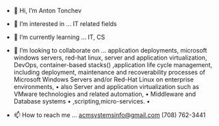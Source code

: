 - 👋 Hi, I’m Anton Tonchev
- 👀 I’m interested in ... IT related fields


- 🌱 I’m currently learning ... IT, CS
- 💞️ I’m looking to collaborate on ... application deployments, microsoft windows servers, red-hat linux, server and application virtualization, DevOps,
          container-based stacks()
                    ,application life cycle management, including deployment, maintenance and recoverability processes
                    of Microsoft Windows Servers and/or Red-Hat Linux on enterprise environments,
•                        also Server and application virtualization such as VMware technologies and related automation,
•                       Middleware and Database systems
•                  ,scripting,micro-services.
•    
- 📫 How to reach me ... acmsystemsinfo@gmail.com
                          ‪(708) 762-3441‬


<!---
Tonkicha28/Tonkicha28 is a ✨ special ✨ repository because its `README.md` (this file) appears on your GitHub profile.
You can click the Preview link to take a look at your changes.
--->
